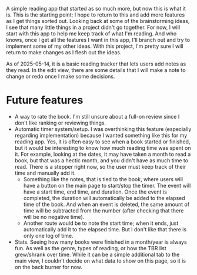 A simple reading app that started as so much more, but now this is what it is. This is the starting point; I hope to return to this and add more features as I get things sorted out. Looking back at some of the brainstorming ideas, I see that many little things in a project didn't go together.  For now, I will start with this app to help me keep track of what I'm reading. And who knows, once I get all the features I want in this app, I'll branch out and try to implement some of my other ideas. With this project, I'm pretty sure I will return to make changes as I flesh out the ideas. 

As of 2025-05-14, it is a basic reading tracker that lets users add notes as they read. In the edit view, there are some details that I will make a note to change or redo once I make some decisions. 

# Future features
- A way to rate the book. I'm still unsure about a full-on review since I don't like ranking or reviewing things.
- Automatic timer system/setup. I was overthinking this feature (especially regarding implementation) because I wanted something like this for my reading app.  Yes, it is often easy to see when a book started or finished, but it would be interesting to know how much reading time was spent on it.  For example, looking at the dates, it may have taken a month to read a book, but that was a hectic month, and you didn't have as much time to read. There is a stepper right now, so the user must keep track of their time and manually add it.
  - Something like the notes, that is tied to the book, where users will have a button on the main page to start/stop the timer.  The event will have a start time, end time, and duration. Once the event is completed, the duration will automatically be added to the elapsed time of the book. And when an event is deleted, the same amount of time will be subtracted from the number (after checking that there will be no negative time).
  - Another route would be to note the start time; when it ends, just automatically add it to the elapsed time. But I don't like that there is only one log of time. 
- Stats. Seeing how many books were finished in a month/year is always fun. As well as the genre, types of reading, or how the TBR list grew/shrank over time. While it can be a simple additional tab to the main view, I couldn't decide on what data to show on this page, so it is on the back burner for now. 
